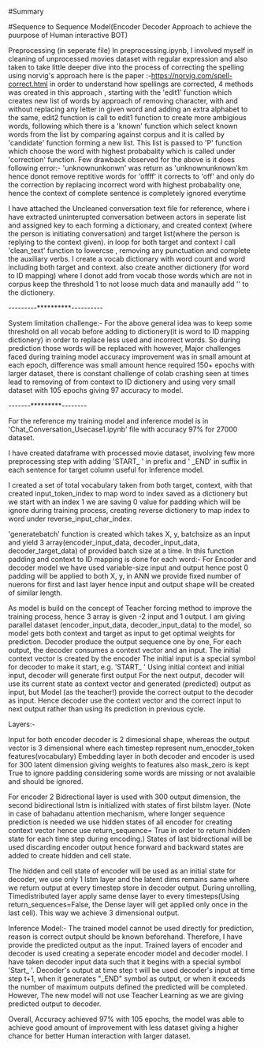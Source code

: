 #Summary


#Sequence to Sequence Model(Encoder Decoder Approach to achieve the puurpose of Human interactive BOT)

Preprocessing (in seperate file)
In preprocessing.ipynb, I involved myself  in cleaning of unprocessed movies dataset with regular expression and  also taken to take little deeper dive into the process of correcting the spelling using norvig's approach here is the paper  :-https://norvig.com/spell-correct.html in order to understand how spellings are corrected,
4 methods was created in this approach , starting with the 'edit1' function which creates new list of words by approach of removing  character, with and without replacing any letter in given word and adding an extra alphabet to the same, edit2 function is call to edit1 function to create more ambigious words, following which there is a 'known' function which select known words from the list by comparing against corpus and it is called by 'candidate' function forming a new list. This list is passed to 'P' function which choose the word with highest probabality which is called under 'correction' function.
Few drawback observed for the above is it does following error:-
'unknownunkonwn' was return as 'unknownunknown'km hence donot remove reptitive words
for 'offff' it corrects to 'off' 
and only do the correction by replacing incorrect word with highest probabality one, hence the context of complete sentence is completely ignored everytime


I have attached the Uncleaned conversation text file for reference, where i have extracted uninterupted conversation between actors in seperate list and assigned key to each forming a dictionary, and created context (where the person is initiating conversation) and target list(where the person is replying to the context given). in loop for both target and context I call 'clean_text' function to lowercse , removing any punctuation and complete the auxiliary verbs.
I create a vocab dictionary with word count and word including both target and context. also create another dictionery (for word to ID mapping) where I donot add from vocab those words which are not in corpus keep the threshold 1 to not loose much data and manaully add '<UNK>' to the dictionery. 
 
 
  
  
  
 ---------**********----------
 
 
System limitation challenge:-
For the above general idea was to keep some threshold on all vocab before adding to dictionery(it is word to ID mapping dictionery) in order to replace less used and incorrect words. So during prediction those words will be replaced with <UNK> however,
Major challenges faced during training model accuracy improvement was in small amount at each epoch, difference was small amount hence required 150+ epochs with larger dataset, there is constant challenge of colab crashing seen at times lead to removing of <UNK> from context to ID dictionery and using very small dataset with 105 epochs giving 97 accuracy to model. 
 
 
  
 -------*********--------
 

 
 
For the reference my training model and inference model is in 'Chat_Conversation_Usecase1.ipynb' file with accuracy 97% for 27000 dataset.

I have created dataframe with processed movie dataset, involving few more preprocessing step with adding 'START_ ' in prefix and ' _END' in suffix in each sentence for target column useful for Inference model.
 
I created a set of total vocabulary taken from both target, context, with that created input_token_index to map word to index saved as a dictionery but we start with an index 1 we are saving 0 value for padding which will be ignore during training process, creating reverse dictionery to map index to word under reverse_input_char_index.
 
 
 'generatebatch' function is created which takes X, y, batchsize as an input and yield 3 array(encoder_input_data, decoder_input_data, decoder_target_data) of provided batch size at a time. In this function padding and context to ID mapping is done for each word:-
For Encoder and decoder model we have used variable-size input and output hence post 0 padding will be applied to both X, y, in ANN we provide fixed number of nuerons for first and last layer hence input and output shape will be created of similar length.

 
As model is build on the concept of Teacher forcing method to improve the training process, hence 3 array is given -2 input and 1 output.
I am giving parallel dataset (encoder_input_data, decoder_input_data) to the model, so model gets both context and target as input to get optimal weights for prediction.
Decoder produce the output sequence one by one, For each output, the decoder consumes a context vector and an input.
The initial context vector is created by the encoder
The initial input is a special symbol for decoder to make it start, e.g. 'START_ '
Using initial context and initial input, decoder will generate first output
For the next output, decoder will use its current state as context vector and generated (predicted) output as input, but Model (as the teacher!) provide the correct output to the decoder as input.
Hence decoder use the context vector and the correct input to next output rather than using its prediction in previous cycle.



 Layers:-
 
Input for both encoder decoder is 2 dimesional shape, whereas the output vector is 3 dimensional where each timestep represent num_enocder_token features(vocabulary)
Embedding layer in both decoder and encoder is used for 300 latent dimension giving weights to features also mask_zero is kept True to ignore padding considering some words are missing or not avalaible and should be ignored.
 

For encoder 2 Bidrectional layer is used with 300 output dimension, the second bidirectional lstm is initialized with states of first bilstm layer. (Note in case of bahadanu attention mechanism, where longer sequence prediction is needed we use hidden states of all encoder for creating context vector hence use return_sequence= True in order to return hidden state for each time step during encoding.)
States of last bidrectional will be used discarding encoder output hence forward and backward states are added to create hidden and cell state.
 
The hidden and cell state of encoder will be used as an initial state for decoder, we use only 1 lstm layer and the latent dims remains same where we return output at every timestep store in decoder output. During unrolling, Timedistributed layer apply same dense layer to every timesteps(Using return_sequences=False, the Dense layer will get applied only once in the last cell). This way we achieve 3 dimensional output.
 

 
 
 
Inference Model:-
The trained model cannot be used directly for prediction, reason is correct output should be known beforehand. Therefore, I have provide the predicted output as the input.
Trained layers of encoder and decoder is used creating a seperate encoder model and decoder model. 
I have taken decoder input data such that it begins with a special symbol 'Start_ '. 
Decoder's output at time step t will be used decoder's input at time step t+1, when it generates "_END" symbol  as output, or when it exceeds the number of maximum outputs defined the predicted will be completed.
However, The new model will not use Teacher Learning as we are giving predicted output to decoder.

Overall, Accuracy achieved 97% with 105 epochs, the model was able to achieve good amount of improvement with less dataset giving a higher chance for better Human interaction with larger dataset. 
